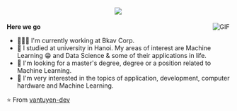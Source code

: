 <link rel="stylesheet" type="text/css" href="./style.css" />

<h1 align="center">
  <a href="#">
    <img align="center" src="https://readme-typing-svg.herokuapp.com?color=FC8C03&center=true&vCenter=true&width=600&height=100&lines=Hi+there+👋!;My+name+is+Tuyen+Van+😄!;I'm+a+programmer+👨🏻‍💻+from+in+VietNam+🇻🇳;My+main+job+is+AI-Machine+Learning+Research;Also,+I+develop+Applications+and+Servers;Nice+to+meet+you+😘!" />
  </a>
  <br>
</h1>


<img align="right" alt="GIF" src="https://github.com/vantuyen-dev/vantuyen-dev/blob/main/cat-animatiom.gif" />


  **Here we go**

  - 👨🏻‍💻 I'm currently working at Bkav Corp.
  - 🌱 I studied at university in Hanoi. My areas of interest are Machine Learning 😁 and Data Science & some of their applications in life.
  - 💼 I'm looking for a master's degree, degree or a position related to Machine Learning.
  - 💬 I'm very interested in the topics of application, development, computer hardware and Machine Learning.


⭐️ From [vantuyen-dev](https://github.com/vantuyen-dev)
